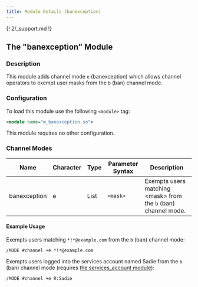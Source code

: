 ```yaml
---
title: Module Details (banexception)
---
```


{! 2/_support.md !}

## The "banexception" Module

### Description

This module adds channel mode `e` (banexception) which allows channel operators to exempt user masks from the `b` (ban) channel mode.

### Configuration

To load this module use the following `<module>` tag:

```xml
<module name="m_banexception.so">
```

This module requires no other configuration.

### Channel Modes

Name         | Character | Type | Parameter Syntax | Description
------------ | --------- | ---- | ---------------- | -----------
banexception | e         | List | `<mask>`         | Exempts users matching &lt;mask&gt; from the `b` (ban) channel mode.

#### Example Usage

Exempts users matching `*!*@example.com` from the `b` (ban) channel mode:

```plaintext
/MODE #channel +e *!*@example.com
```

Exempts users logged into the services account named Sadie from the `b` (ban) channel mode (requires [the services_account module](/2/modules/services_account)):

```plaintext
/MODE #channel +e R:Sadie
```
